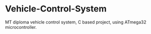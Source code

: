# Vehicle-Control-System
MT diploma vehicle control system, C based project, using ATmega32 microcontroller.

